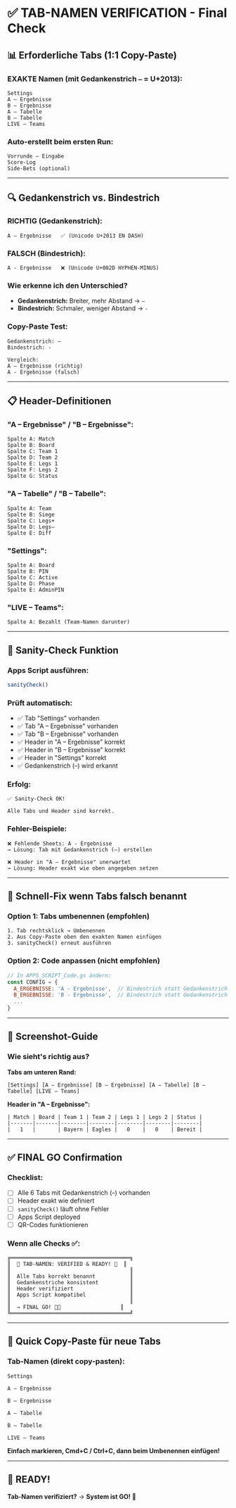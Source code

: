 # ✅ TAB-NAMEN VERIFICATION - Final Check

## 📊 Erforderliche Tabs (1:1 Copy-Paste)

### **EXAKTE Namen (mit Gedankenstrich `–` = U+2013):**

```
Settings
A – Ergebnisse
B – Ergebnisse
A – Tabelle
B – Tabelle
LIVE – Teams
```

### **Auto-erstellt beim ersten Run:**
```
Vorrunde – Eingabe
Score-Log
Side-Bets (optional)
```

---

## 🔍 Gedankenstrich vs. Bindestrich

### **RICHTIG (Gedankenstrich):**
```
A – Ergebnisse   ✅ (Unicode U+2013 EN DASH)
```

### **FALSCH (Bindestrich):**
```
A - Ergebnisse   ❌ (Unicode U+002D HYPHEN-MINUS)
```

### **Wie erkenne ich den Unterschied?**
- **Gedankenstrich:** Breiter, mehr Abstand → `–`
- **Bindestrich:** Schmaler, weniger Abstand → `-`

### **Copy-Paste Test:**
```
Gedankenstrich: –
Bindestrich: -

Vergleich:
A – Ergebnisse (richtig)
A - Ergebnisse (falsch)
```

---

## 📋 Header-Definitionen

### **"A – Ergebnisse" / "B – Ergebnisse":**
```
Spalte A: Match
Spalte B: Board
Spalte C: Team 1
Spalte D: Team 2
Spalte E: Legs 1
Spalte F: Legs 2
Spalte G: Status
```

### **"A – Tabelle" / "B – Tabelle":**
```
Spalte A: Team
Spalte B: Siege
Spalte C: Legs+
Spalte D: Legs–
Spalte E: Diff
```

### **"Settings":**
```
Spalte A: Board
Spalte B: PIN
Spalte C: Active
Spalte D: Phase
Spalte E: AdminPIN
```

### **"LIVE – Teams":**
```
Spalte A: Bezahlt (Team-Namen darunter)
```

---

## 🧪 Sanity-Check Funktion

### **Apps Script ausführen:**
```javascript
sanityCheck()
```

### **Prüft automatisch:**
- ✅ Tab "Settings" vorhanden
- ✅ Tab "A – Ergebnisse" vorhanden
- ✅ Tab "B – Ergebnisse" vorhanden
- ✅ Header in "A – Ergebnisse" korrekt
- ✅ Header in "B – Ergebnisse" korrekt
- ✅ Header in "Settings" korrekt
- ✅ Gedankenstrich (–) wird erkannt

### **Erfolg:**
```
✅ Sanity-Check OK!

Alle Tabs und Header sind korrekt.
```

### **Fehler-Beispiele:**
```
❌ Fehlende Sheets: A - Ergebnisse
→ Lösung: Tab mit Gedankenstrich (–) erstellen

❌ Header in "A – Ergebnisse" unerwartet
→ Lösung: Header exakt wie oben angegeben setzen
```

---

## 🔧 Schnell-Fix wenn Tabs falsch benannt

### **Option 1: Tabs umbenennen (empfohlen)**
```
1. Tab rechtsklick → Umbenennen
2. Aus Copy-Paste oben den exakten Namen einfügen
3. sanityCheck() erneut ausführen
```

### **Option 2: Code anpassen (nicht empfohlen)**
```javascript
// In APPS_SCRIPT_Code.gs ändern:
const CONFIG = {
  A_ERGEBNISSE: 'A - Ergebnisse',  // Bindestrich statt Gedankenstrich
  B_ERGEBNISSE: 'B - Ergebnisse',  // Bindestrich statt Gedankenstrich
  ...
}
```

---

## 📸 Screenshot-Guide

### **Wie sieht's richtig aus?**

**Tabs am unteren Rand:**
```
[Settings] [A – Ergebnisse] [B – Ergebnisse] [A – Tabelle] [B – Tabelle] [LIVE – Teams]
```

**Header in "A – Ergebnisse":**
```
| Match | Board | Team 1 | Team 2 | Legs 1 | Legs 2 | Status |
|-------|-------|--------|--------|--------|--------|--------|
|   1   |       | Bayern | Eagles |   0    |   0    | Bereit |
```

---

## ✅ FINAL GO Confirmation

### **Checklist:**
- [ ] Alle 6 Tabs mit Gedankenstrich (–) vorhanden
- [ ] Header exakt wie definiert
- [ ] `sanityCheck()` läuft ohne Fehler
- [ ] Apps Script deployed
- [ ] QR-Codes funktionieren

### **Wenn alle Checks ✅:**

```
╔══════════════════════════════════════╗
║  🎯 TAB-NAMEN: VERIFIED & READY! 🎯  ║
║                                      ║
║  Alle Tabs korrekt benannt           ║
║  Gedankenstriche konsistent          ║
║  Header verifiziert                  ║
║  Apps Script kompatibel              ║
║                                      ║
║  → FINAL GO! 🚀🍺                   ║
╚══════════════════════════════════════╝
```

---

## 💯 Quick Copy-Paste für neue Tabs

### **Tab-Namen (direkt copy-pasten):**
```
Settings
```
```
A – Ergebnisse
```
```
B – Ergebnisse
```
```
A – Tabelle
```
```
B – Tabelle
```
```
LIVE – Teams
```

**Einfach markieren, Cmd+C / Ctrl+C, dann beim Umbenennen einfügen!**

---

## 🎉 READY!

**Tab-Namen verifiziert?** → **System ist GO! 🚀**

